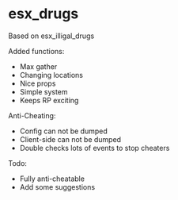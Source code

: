 # esx_drugs

Based on esx_illigal_drugs

Added functions:
- Max gather 
- Changing locations
- Nice props
- Simple system
- Keeps RP exciting

Anti-Cheating:
- Config can not be dumped
- Client-side can not be dumped
- Double checks lots of events to stop cheaters

Todo:
- Fully anti-cheatable
- Add some suggestions
